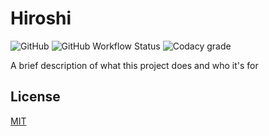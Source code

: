 # Hiroshi

![GitHub](https://img.shields.io/github/license/jspaquet/hiroshi)
![GitHub Workflow Status](https://img.shields.io/github/workflow/status/jspaquet/hiroshi/main.yml)
![Codacy grade](https://img.shields.io/codacy/grade/6894c0e1cb86440abe63dbb54b9dbf19)

A brief description of what this project does and who it's for

## License

[MIT](https://choosealicense.com/licenses/mit/)
